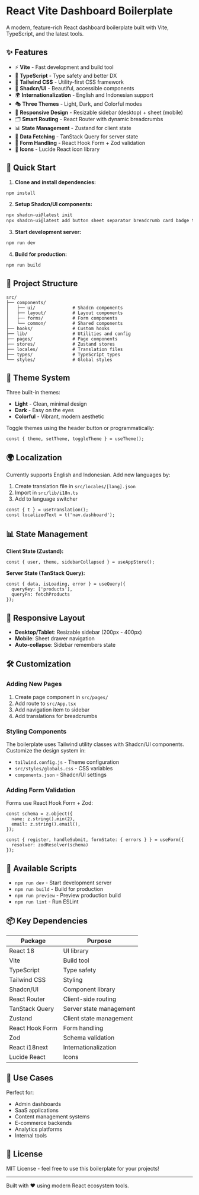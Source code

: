 # React Vite Dashboard Boilerplate

A modern, feature-rich React dashboard boilerplate built with Vite, TypeScript, and the latest tools.

## ✨ Features

- ⚡ **Vite** - Fast development and build tool
- 🎯 **TypeScript** - Type safety and better DX
- 🎨 **Tailwind CSS** - Utility-first CSS framework
- 🧩 **Shadcn/UI** - Beautiful, accessible components
- 🌍 **Internationalization** - English and Indonesian support
- 🎭 **Three Themes** - Light, Dark, and Colorful modes
- 📱 **Responsive Design** - Resizable sidebar (desktop) + sheet (mobile)
- 🗂️ **Smart Routing** - React Router with dynamic breadcrumbs
- 📊 **State Management** - Zustand for client state
- 🔄 **Data Fetching** - TanStack Query for server state
- 📝 **Form Handling** - React Hook Form + Zod validation
- 🎨 **Icons** - Lucide React icon library

## 🚀 Quick Start

1. **Clone and install dependencies:**
```bash
npm install
```

2. **Setup Shadcn/UI components:**
```bash
npx shadcn-ui@latest init
npx shadcn-ui@latest add button sheet separator breadcrumb card badge table input label select textarea toast dropdown-menu avatar
```

3. **Start development server:**
```bash
npm run dev
```

4. **Build for production:**
```bash
npm run build
```

## 📁 Project Structure

```
src/
├── components/
│   ├── ui/              # Shadcn components
│   ├── layout/          # Layout components
│   ├── forms/           # Form components
│   └── common/          # Shared components
├── hooks/               # Custom hooks
├── lib/                 # Utilities and config
├── pages/               # Page components
├── stores/              # Zustand stores
├── locales/             # Translation files
├── types/               # TypeScript types
└── styles/              # Global styles
```

## 🎨 Theme System

Three built-in themes:
- **Light** - Clean, minimal design
- **Dark** - Easy on the eyes
- **Colorful** - Vibrant, modern aesthetic

Toggle themes using the header button or programmatically:
```tsx
const { theme, setTheme, toggleTheme } = useTheme();
```

## 🌍 Localization

Currently supports English and Indonesian. Add new languages by:

1. Create translation file in `src/locales/[lang].json`
2. Import in `src/lib/i18n.ts`
3. Add to language switcher

```tsx
const { t } = useTranslation();
const localizedText = t('nav.dashboard');
```

## 📊 State Management

**Client State (Zustand):**
```tsx
const { user, theme, sidebarCollapsed } = useAppStore();
```

**Server State (TanStack Query):**
```tsx
const { data, isLoading, error } = useQuery({
  queryKey: ['products'],
  queryFn: fetchProducts
});
```

## 📱 Responsive Layout

- **Desktop/Tablet**: Resizable sidebar (200px - 400px)
- **Mobile**: Sheet drawer navigation
- **Auto-collapse**: Sidebar remembers state

## 🛠️ Customization

### Adding New Pages

1. Create page component in `src/pages/`
2. Add route to `src/App.tsx`
3. Add navigation item to sidebar
4. Add translations for breadcrumbs

### Styling Components

The boilerplate uses Tailwind utility classes with Shadcn/UI components. Customize the design system in:
- `tailwind.config.js` - Theme configuration
- `src/styles/globals.css` - CSS variables
- `components.json` - Shadcn/UI settings

### Adding Form Validation

Forms use React Hook Form + Zod:

```tsx
const schema = z.object({
  name: z.string().min(2),
  email: z.string().email(),
});

const { register, handleSubmit, formState: { errors } } = useForm({
  resolver: zodResolver(schema)
});
```

## 🔧 Available Scripts

- `npm run dev` - Start development server
- `npm run build` - Build for production
- `npm run preview` - Preview production build
- `npm run lint` - Run ESLint

## 📦 Key Dependencies

| Package | Purpose |
|---------|---------|
| React 18 | UI library |
| Vite | Build tool |
| TypeScript | Type safety |
| Tailwind CSS | Styling |
| Shadcn/UI | Component library |
| React Router | Client-side routing |
| TanStack Query | Server state management |
| Zustand | Client state management |
| React Hook Form | Form handling |
| Zod | Schema validation |
| React i18next | Internationalization |
| Lucide React | Icons |

## 🎯 Use Cases

Perfect for:
- Admin dashboards
- SaaS applications
- Content management systems
- E-commerce backends
- Analytics platforms
- Internal tools

## 📄 License

MIT License - feel free to use this boilerplate for your projects!

---

Built with ❤️ using modern React ecosystem tools.